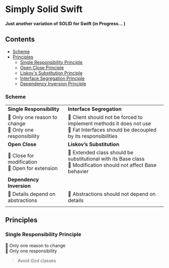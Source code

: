 # Simply Solid Swift

#### Just another variation of SOLID for Swift (in Progress... )

## Contents
* [Scheme](#scheme)
* [Principles](#principles)
  * [Single Responsibility Principle](#single-responsibility-principle)
  * [Open Close Principle](#open-close-principle)
  * [Liskov's Substitution Principle](#liskovs-substitution-principle)
  * [Interface Segregation Principle](#interface-segregation-principle)
  * [Dependency Inversion Principle](#dependency-inversion-principle)
  

### Scheme
|  |  |
| ----------------------- | ----------------------- |
| **Single Responsibility** | **Interface Segregation** |
| :small_orange_diamond: Only one reason to change<br> :small_orange_diamond: Only one responsibility | :small_orange_diamond: Client should not be forced to implement methods it does not use<br> :small_orange_diamond: Fat Interfaces should be decoupled by its responsibilities |
| **Open Close** |  **Liskov’s Substitution** |
| :small_orange_diamond: Close for modification <br> :small_orange_diamond: Open for extension  | :small_orange_diamond: Extended class should be substitutional with its Base class  <br> :small_orange_diamond: Modification should not affect Base behavier |
| **Dependency Inversion** | |
| :small_orange_diamond: Details depend on abstractions | :small_orange_diamond: Abstractions should not depend on details |
|  |  |


## Principles
### Single Responsibility Principle
:small_orange_diamond: Only one reason to change\
:small_orange_diamond: Only one responsibility
> Avoid _God_ classes





<!---->
<!--Example: :poop:-->
<!--```swift-->
<!--class Base {-->
<!--    func baseFunc() -> Data { ... }-->
<!--    func supportFunc(_ data: Data) -> Model { ... }-->
<!--    func otherStuffFunc() -> Something { ... }-->
<!--}-->
<!--```-->
<!--**Split 'Em All** :hurtrealbad:-->
<!--```swift-->
<!--class Base {-->
<!--    func baseFunc() -> Data { ... }-->
<!--}-->
<!---->
<!--class Support {-->
<!--    func supportFunc(_ data: Data) -> Model { ... }-->
<!--}-->
<!---->
<!--class OtherStuff {-->
<!--    func otherStuffFunc() -> Something { ... }-->
<!--}-->
<!--```-->
<!---->
<!--### Open Close Principle-->
<!--   :small_orange_diamond: Open for extension\-->
<!--   :small_orange_diamond: Closed for modifications-->
<!---->
<!--Example: :poop:-->
<!--```swift-->
<!--// MARK: - Base Class-->
<!--class Base {-->
<!--    let type: Type-->
<!--    var param: String-->
<!---->
<!--    init(type: Type, param: String) {-->
<!--        self.type = type-->
<!--        self.param = param-->
<!--    }-->
<!--}-->
<!---->
<!--// MARK: - Inherited Classes-->
<!--class Reverse: Base {-->
<!--    init(with param: String) {-->
<!--        super.init(type: .reversed, param: param)-->
<!--    }-->
<!--}-->
<!--class Lowercase: Base { ... }-->
<!--class Join: Base { ... }-->
<!---->
<!--// MARK: - Class that operates with the instances of type Base-->
<!--class Configurator {-->
<!--    func confugure(_ object: Base) {-->
<!--        var result: String-->
<!--        switch object.type {-->
<!--        case .reversed:-->
<!--            result = String(object.param.reversed())-->
<!--        case .lowercased:-->
<!--            result = object.param.lowercased()-->
<!--        case .joined:-->
<!--            result = object.param.replacingOccurrences(of: " ", with: "")-->
<!--        // Here will be more cases-->
<!--        // case .somethingNew-->
<!--        // and more-->
<!--        // case .somethingNewer-->
<!--        // and much more-->
<!--        // case .evenNewever-->
<!--        }-->
<!--    }-->
<!--}-->
<!---->
<!--// MARK: - Test-->
<!--Configurator().confugure(Reverse(with: "This text will be reversed"))-->
<!--Configurator().confugure(Lowercase(with: "GONNA BE LOWER"))-->
<!--Configurator().confugure(Join(with: "There Will Be No Spaces"))-->
<!--```-->
<!--Let's make our custom classes more responsible and let them implement (_extend_) the base functionality.-->
<!--```swift-->
<!--protocol Configurable {-->
<!--    func configure(param: String) -> String-->
<!--}-->
<!---->
<!--class Reverse: Configurable {-->
<!--    func configure(param: String) -> String {-->
<!--        return String(param.reversed())-->
<!--    }-->
<!--}-->
<!---->
<!--class Lowercase: Configurable {-->
<!--    func configure(param: String) -> String {-->
<!--        return param.lowercased()-->
<!--    }-->
<!--}-->
<!---->
<!--class Join: Configurable {-->
<!--    func configure(param: String) -> String {-->
<!--        return param.replacingOccurrences(of: " ", with: "")-->
<!--    }-->
<!--}-->
<!---->
<!--// MARK: - Class that operates with the instances that conforms Configurable protocal-->
<!--class Configurator {-->
<!--    func configure(object: Configurable, with param: String) {-->
<!--        let result = object.configure(param: param)-->
<!--    }-->
<!--}-->
<!---->
<!--// MARK: - Test-->
<!--Configurator().configure(object: Reverse(), with: "This text will be reversed")-->
<!--Configurator().configure(object: Lowercase(), with: "GONNA BE LOWER")-->
<!--Configurator().configure(object: Join(), with: "There Will Be No Spaces")-->
<!--```-->
<!--### Liskov's Substitution Principle-->
<!--   :small_orange_diamond: Keep the Basic Behavior\-->
<!--   :small_orange_diamond: Derived Classes should be Substitutional-->
<!---->
<!--Example: :poop:-->
<!--```swift-->
<!--class BaseString {-->
<!--    let lhString: String-->
<!--    let rhString: String-->
<!---->
<!--    init(lh: String, rh: String) {-->
<!--        self.lhString = lh-->
<!--        self.rhString = rh-->
<!--        }-->
<!---->
<!--    func summarized() -> String {-->
<!--        return String(lhString + " " + rhString)-->
<!--    }-->
<!--}-->
<!---->
<!--class DerivedString: BaseString {-->
<!--    override init(lh: String, rh: String) {-->
<!--        super.init(lh: lh, rh: "no value suppose to be here")-->
<!--    }-->
<!--}-->
<!---->
<!--BaseString(lh: "Don't", rh: "Panic").summarized()-->
<!--DerivedString(lh: "Don't", rh: "Panic").summarized()-->
<!--```-->
<!--Try not to change tha Base behavior, if your class derived from it :no_entry:-->
<!---->
<!--###  Interface Segregation Principle-->
<!--   :small_orange_diamond: Split into logical pieces\-->
<!--   :small_orange_diamond: Do not depend upon abstractions (Interfaces) that you don't use-->
<!---->
<!--Example: :poop:-->
<!--```swift-->
<!--protocol Controlable {-->
<!--    func play(item: Playable)-->
<!--    func stop(item: Playable)-->
<!--    func rwd(item: Playable)-->
<!--    func ff(item: Playable)-->
<!--    func next(item: Playable)-->
<!--    func previous(item: Playable)-->
<!---->
<!--    func likeIt(item: Playable)-->
<!--    func shareIt(item: Playable)-->
<!--}-->
<!--```-->
<!--Ain't no magic, right?-->
<!--```swift-->
<!--protocol Controlable {-->
<!--    func play(item: Playable)-->
<!--    func stop(item: Playable)-->
<!--    func rwd(item: Playable)-->
<!--    func ff(item: Playable)-->
<!--    func next(item: Playable)-->
<!--    func previous(item: Playable)-->
<!--}-->
<!---->
<!--protocol Sociable {-->
<!--    func likeIt(item: Playable)-->
<!--    func shareIt(item: Playable)-->
<!--}-->
<!--```-->
<!--nuff said-->
<!---->
<!---->
<!--###  Dependency Inversion Principle-->
<!--   :small_orange_diamond: Details should depend on abstractions\-->
<!--   :small_orange_diamond: Abstractions should not depend on details-->
<!--```swift-->
<!--protocol Managable {-->
<!--    func prepare()-->
<!--    func log()-->
<!--}-->
<!---->
<!--class Service: Managable {-->
<!--    func prepare() { print("preparing...")}-->
<!--    func log() { print("result") }-->
<!--}-->
<!---->
<!--class Controller {-->
<!--    let service: Managable-->
<!--    /// We set our Dependency from Outside-->
<!--    /// Our Class is only knows that Dependency comforms the Protocol-->
<!--/* ---------------------------- HERE ---------------------------- */-->
<!--    init(with service: Managable) {-->
<!--        self.service = service-->
<!--    }-->
<!--/* ---------------------------- **** ---------------------------- */-->
<!---->
<!--    public func manage() {-->
<!--        service.prepare()-->
<!--    }-->
<!---->
<!--    public func show() {-->
<!--        service.log()-->
<!--        }-->
<!--}-->
<!---->
<!--// MARK: - Example-->
<!--let controller = Controller(with: Service())-->
<!--controller.manage()-->
<!--controller.show()-->
<!--```-->











